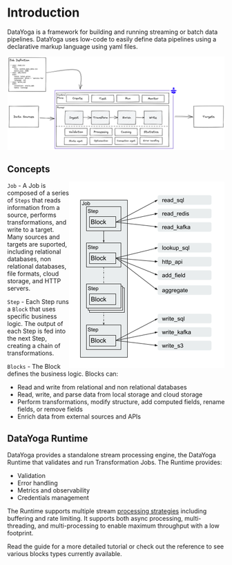 # Introduction

DataYoga is a framework for building and running streaming or batch data pipelines. DataYoga uses low-code to easily define data pipelines using a declarative markup language using yaml files.

![DataYoga overview](docs/images/datayoga_overview.png "Datayoga Overview")

## Concepts

<img align="right" src="docs/images/datayoga_job.png">

`Job` - A Job is composed of a series of `Steps` that reads information from a source, performs transformations, and write to a target. Many sources and targets are suported, including relational databases, non relational databases, file formats, cloud storage, and HTTP servers.

`Step` - Each Step runs a `Block` that uses specific business logic. The output of each Step is fed into the next Step, creating a chain of transformations.

`Blocks` - The Block defines the business logic. Blocks can:

- Read and write from relational and non relational databases
- Read, write, and parse data from local storage and cloud storage
- Perform transformations, modify structure, add computed fields, rename fields, or remove fields
- Enrich data from external sources and APIs

## DataYoga Runtime

DataYoga provides a standalone stream processing engine, the DataYoga Runtime that validates and run Transformation Jobs. The Runtime provides:

- Validation
- Error handling
- Metrics and observability
- Credentials management

The Runtime supports multiple stream [processing strategies](processing-strategies.md) including buffering and rate limiting.
It supports both async processing, multi-threading, and multi-processing to enable maximum throughput with a low footprint.

Read the guide for a more detailed tutorial or check out the reference to see various blocks types currently available.
